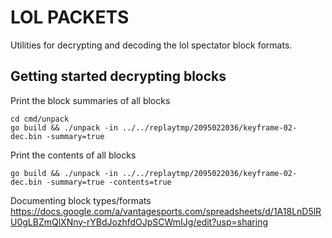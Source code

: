 LOL PACKETS
=====

Utilities for decrypting and decoding the lol spectator block formats.


## Getting started decrypting blocks

Print the block summaries of all blocks
```
cd cmd/unpack
go build && ./unpack -in ../../replaytmp/2095022036/keyframe-02-dec.bin -summary=true
```

Print the contents of all blocks
```
go build && ./unpack -in ../../replaytmp/2095022036/keyframe-02-dec.bin -summary=true -contents=true
```

Documenting block types/formats
https://docs.google.com/a/vantagesports.com/spreadsheets/d/1A18LnD5lRU0gLBZmQlXNny-rYBdJozhfdOJpSCWmIJg/edit?usp=sharing
